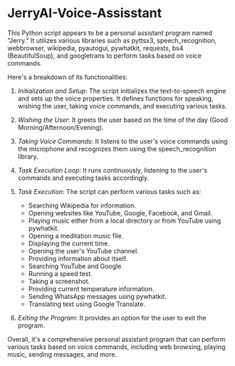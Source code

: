 # JerryAI-Voice-Assisstant

This Python script appears to be a personal assistant program named "Jerry." It utilizes various libraries such as pyttsx3, speech_recognition, webbrowser, wikipedia, pyautogui, pywhatkit, requests, bs4 (BeautifulSoup), and googletrans to perform tasks based on voice commands.

Here's a breakdown of its functionalities:

1. *Initialization and Setup*: The script initializes the text-to-speech engine and sets up the voice properties. It defines functions for speaking, wishing the user, taking voice commands, and executing various tasks.

2. *Wishing the User*: It greets the user based on the time of the day (Good Morning/Afternoon/Evening).

3. *Taking Voice Commands*: It listens to the user's voice commands using the microphone and recognizes them using the speech_recognition library.

4. *Task Execution Loop*: It runs continuously, listening to the user's commands and executing tasks accordingly.

5. *Task Execution*: The script can perform various tasks such as:
   - Searching Wikipedia for information.
   - Opening websites like YouTube, Google, Facebook, and Gmail.
   - Playing music either from a local directory or from YouTube using pywhatkit.
   - Opening a meditation music file.
   - Displaying the current time.
   - Opening the user's YouTube channel.
   - Providing information about itself.
   - Searching YouTube and Google.
   - Running a speed test.
   - Taking a screenshot.
   - Providing current temperature information.
   - Sending WhatsApp messages using pywhatkit.
   - Translating text using Google Translate.

6. *Exiting the Program*: It provides an option for the user to exit the program.

Overall, it's a comprehensive personal assistant program that can perform various tasks based on voice commands, including web browsing, playing music, sending messages, and more.
